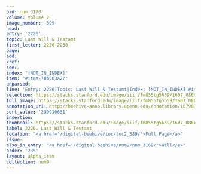 ```yaml
---
pid: num_3170
volume: Volume 2
image_number: '399'
head:
entry: '2226'
topic: Last Will & Testamt
first_letter: 2226-2250
page:
add:
xref:
see:
index: "[NOT_IN_INDEX]"
item: "#item-78b583a22"
unparsed:
line: 'Entry: 2226|Topic: Last Will & Testamt|Index: [NOT_IN_INDEX]|#item-78b583a22'
selection: https://stacks.stanford.edu/image/iiif/fm855tg5659/1607_0866/338,631,2799,286/full/0/default.jpg
full_image: https://stacks.stanford.edu/image/iiif/fm855tg5659/1607_0866/full/full/0/default.jpg
annotation_uri: http://beehive-anno.library.upenn.edu/annotation/1679675813818
sort_value: '239910631'
insertion:
thumbnail: https://stacks.stanford.edu/image/iiif/fm855tg5659/1607_0866/338,631,600,180/250,/0/default.jpg
label: 2226. Last Will & Testamt
location: "<a href='/digital-beehive/toc/toc2_389/'>Full Page</a>"
issue:
also_in_entry: "<a href='/digital-beehive/num9/num_3169/'>Will</a>"
order: '235'
layout: alpha_item
collection: num9
---
```

